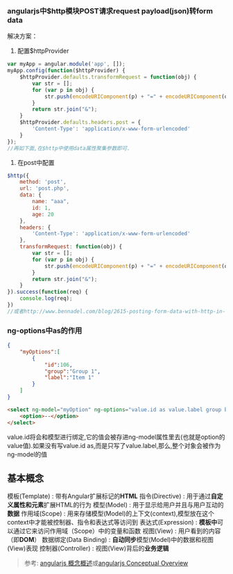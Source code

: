 ### angularjs中$http模块POST请求request payload(json)转form data

解决方案：

1. 配置$httpProvider
```js
var myApp = angular.module('app', []);
myApp.config(function($httpProvider) {
    $httpProvider.defaults.transformRequest = function(obj) {
        var str = [];
        for (var p in obj) {
            str.push(encodeURIComponent(p) + "=" + encodeURIComponent(obj[p]));
        }
        return str.join("&");
    }
    $httpProvider.defaults.headers.post = {
        'Content-Type': 'application/x-www-form-urlencoded'
    }
});
//再如下面,在$http中使用data属性聚集参数即可.
```
1. 在post中配置
```js
$http({
    method: 'post',
    url: 'post.php',
    data: {
        name: "aaa",
        id: 1,
        age: 20
    },
    headers: {
        'Content-Type': 'application/x-www-form-urlencoded'
    },
    transformRequest: function(obj) {
        var str = [];
        for (var p in obj) {
            str.push(encodeURIComponent(p) + "=" + encodeURIComponent(obj[p]));
        }
        return str.join("&");
    }
}).success(function(req) {
    console.log(req);
})
//或者http://www.bennadel.com/blog/2615-posting-form-data-with-http-in-angularjs.htm?utm_source=tuicool
```

### ng-options中as的作用
```json
{
    "myOptions":[
        {
            "id":106,
            "group":"Group 1",
            "label":"Item 1"
        }
    ]
}
```
```html
<select ng-model="myOption" ng-options="value.id as value.label group by value.group for value in myOptions">
    <option>--</option>
</select>
```
value.id将会和模型进行绑定,它的值会被存进ng-model属性里去(也就是option的value值).如果没有写value.id as,而是只写了value.label,那么,整个对象会被作为ng-model的值

## 基本概念

模板(Template) : 带有Angular扩展标记的**HTML** 
指令(Directive) : 用于通过**自定义属性和元素**扩展HTML的行为 
模型(Model) : 用于显示给用户并且与用户互动的**数据** 
作用域(Scope) : 用来存储模型(Model)的上下文(context),模型放在这个context中才能被控制器、指令和表达式等访问到 
表达式(Expression) : **模板中**可以通过它来访问作用域（Scope）中的变量和函数 
视图(View) : 用户看到的内容（即**DOM**） 
数据绑定(Data Binding) : **自动同步**模型(Model)中的数据和视图(View)表现 
控制器(Controller) : 视图(View)背后的**业务逻辑**

> 参考: [angularjs 概念概述](http://docs.ngnice.com/guide/concepts)或[angularjs Conceptual Overview](https://docs.angularjs.org/guide/concepts)


